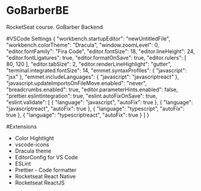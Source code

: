 # GoBarberBE

RocketSeat course. GoBarber Backend

#VSCode Settings
{
"workbench.startupEditor": "newUntitledFile",
"workbench.colorTheme": "Dracula",
"window.zoomLevel": 0,
"editor.fontFamily": "Fira Code",
"editor.fontSize": 18,
"editor.lineHeight": 24,
"editor.fontLigatures": true,
"editor.formatOnSave": true,
"editor.rulers": [
80,
120
],
"editor.tabSize": 2,
"editor.renderLineHighlight": "gutter",
"terminal.integrated.fontSize": 14,
"emmet.syntaxProfiles": {
"javascript": "jsx"
},
"emmet.includeLanguages": {
"javascript": "javascriptreact"
},
"javascript.updateImportsOnFileMove.enabled": "never",
"breadcrumbs.enabled": true,
"editor.parameterHints.enabled": false,
"prettier.eslintIntegration": true,
"eslint.autoFixOnSave": true,
"eslint.validate": [
{
"language": "javascript",
"autoFix": true
},
{
"language": "javascriptreact",
"autoFix": true
},
{
"language": "typescript",
"autoFix": true
},
{
"language": "typescriptreact",
"autoFix": true
}
]
}

#Extensions

- Color Hightlight
- vscode-icons
- Dracula theme
- EditorConfig for VS Code
- ESLint
- Prettier - Code formatter
- Rocketseat React Native
- Rocketseat ReactJS
